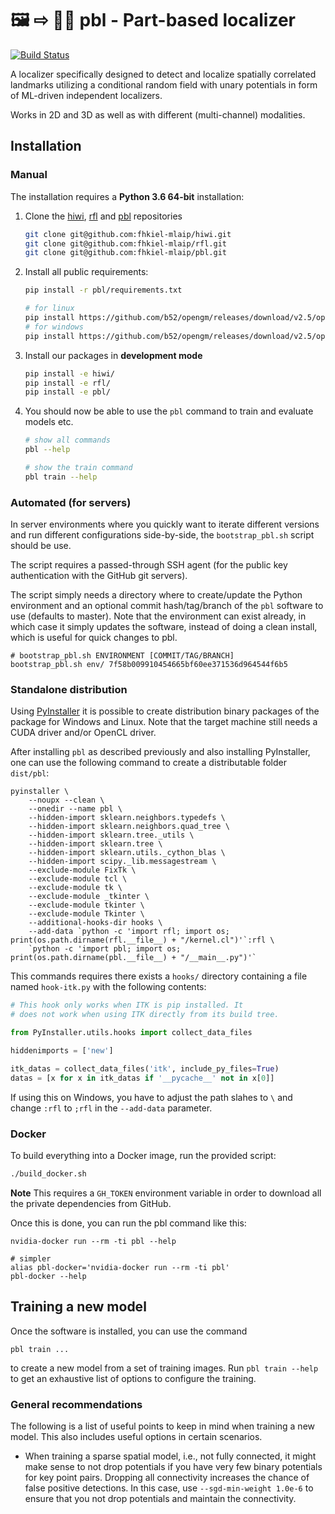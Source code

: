 #  🖼️ ⇨ 📍📍  pbl - Part-based localizer

[![Build Status](https://travis-ci.com/fhkiel-mlaip/pbl.svg?token=WHxqMPs4z8VYjCAuFKAb&branch=master)](https://travis-ci.com/fhkiel-mlaip/pbl)

A localizer specifically designed to detect and localize spatially correlated
landmarks utilizing a conditional random field with unary potentials in form of
ML-driven independent localizers.

Works in 2D and 3D as well as with different (multi-channel) modalities.

## Installation

### Manual

The installation requires a **Python 3.6 64-bit** installation:

1. Clone the [hiwi], [rfl] and [pbl] repositories

    ```bash
    git clone git@github.com:fhkiel-mlaip/hiwi.git
    git clone git@github.com:fhkiel-mlaip/rfl.git
    git clone git@github.com:fhkiel-mlaip/pbl.git
    ```

2. Install all public requirements:

    ```bash
    pip install -r pbl/requirements.txt

    # for linux
    pip install https://github.com/b52/opengm/releases/download/v2.5/opengm-2.5-py3-none-manylinux1_x86_64.whl
    # for windows
    pip install https://github.com/b52/opengm/releases/download/v2.5/opengm-2.5-cp36-cp36m-win_amd64.whl
    ```

3. Install our packages in **development mode**

    ```bash
    pip install -e hiwi/
    pip install -e rfl/
    pip install -e pbl/
    ```

4. You should now be able to use the `pbl` command to train and evaluate
   models etc.

    ```bash
    # show all commands
    pbl --help

    # show the train command
    pbl train --help
    ```

### Automated (for servers)

In server environments where you quickly want to iterate different versions
and run different configurations side-by-side, the `bootstrap_pbl.sh` script
should be use.

The script requires a passed-through SSH agent (for the public key
authentication with the GitHub git servers).

The script simply needs a directory where to create/update the 
Python environment and an optional commit hash/tag/branch of the `pbl` software
to use (defaults to master). Note that the environment can exist already, in
which case it simply updates the software, instead of doing a clean install,
which is useful for quick changes to pbl.

```
# bootstrap_pbl.sh ENVIRONMENT [COMMIT/TAG/BRANCH]
bootstrap_pbl.sh env/ 7f58b009910454665bf60ee371536d964544f6b5
```

### Standalone distribution

Using [PyInstaller] it is possible to create distribution binary packages
of the package for Windows and Linux. Note that the target machine still
needs a CUDA driver and/or OpenCL driver.

After installing `pbl` as described previously and also installing PyInstaller,
one can use the following command to create a distributable folder `dist/pbl`:

```shell script
pyinstaller \
    --noupx --clean \
    --onedir --name pbl \
    --hidden-import sklearn.neighbors.typedefs \
    --hidden-import sklearn.neighbors.quad_tree \
    --hidden-import sklearn.tree._utils \
    --hidden-import sklearn.tree \
    --hidden-import sklearn.utils._cython_blas \
    --hidden-import scipy._lib.messagestream \
    --exclude-module FixTk \
    --exclude-module tcl \
    --exclude-module tk \
    --exclude-module _tkinter \
    --exclude-module tkinter \
    --exclude-module Tkinter \
    --additional-hooks-dir hooks \
    --add-data `python -c 'import rfl; import os; print(os.path.dirname(rfl.__file__) + "/kernel.cl")'`:rfl \
    `python -c 'import pbl; import os; print(os.path.dirname(pbl.__file__) + "/__main__.py")'`
```

This commands requires there exists a `hooks/` directory containing a file
named `hook-itk.py` with the following contents:

```python
# This hook only works when ITK is pip installed. It
# does not work when using ITK directly from its build tree.

from PyInstaller.utils.hooks import collect_data_files

hiddenimports = ['new']

itk_datas = collect_data_files('itk', include_py_files=True)
datas = [x for x in itk_datas if '__pycache__' not in x[0]]
```

If using this on Windows, you have to adjust the path slahes to `\` and change
`:rfl` to `;rfl` in the `--add-data` parameter.

### Docker

To build everything into a Docker image, run the provided script:

```bash
./build_docker.sh
```

**Note** This requires a `GH_TOKEN` environment variable in order to
download all the private dependencies from GitHub.

Once this is done, you can run the pbl command like this:

```
nvidia-docker run --rm -ti pbl --help

# simpler
alias pbl-docker='nvidia-docker run --rm -ti pbl'
pbl-docker --help
```

## Training a new model

Once the software is installed, you can use the command

```
pbl train ...
```

to create a new model from a set of training images. Run `pbl train --help`
to get an exhaustive list of options to configure the training.

### General recommendations

The following is a list of useful points to keep in mind when training a new
model. This also includes useful options in certain scenarios.

- When training a sparse spatial model, i.e., not fully connected, it might
  make sense to not drop potentials if you have very few binary potentials for
  key point pairs. Dropping all connectivity increases the chance of false
  positive detections. In this case, use `--sgd-min-weight 1.0e-6` to ensure
  that you not drop potentials and maintain the connectivity.

[hiwi]: https://github.com/fhkiel-mlaip/hiwi
[rfl]: https://github.com/fhkiel-mlaip/rfl
[pbl]: https://github.com/fhkiel-mlaip/pbl
[PyInstaller]: https://www.pyinstaller.org/